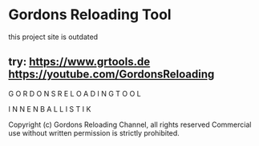 # Gordons Reloading Tool

this project site is outdated

try:
https://www.grtools.de
https://youtube.com/GordonsReloading
--------------------------------------------------------------------------------

 G O R D O N S  R E L O A D I N G  T O O L
 
 I N N E N B A L L I S T I K

  Copyright (c) Gordons Reloading Channel, all rights reserved
  Commercial use without written permission is strictly prohibited.

